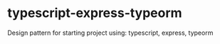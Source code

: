 # typescript-express-typeorm
Design pattern for starting project using: typescript, express, typeorm

